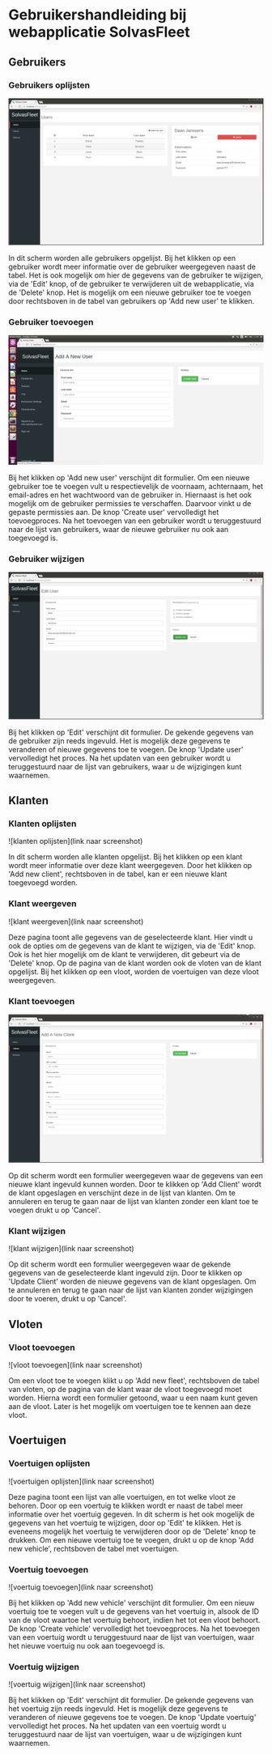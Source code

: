 
# Gebruikershandleiding bij webapplicatie SolvasFleet

## Gebruikers

### Gebruikers oplijsten

![gebruikers oplijsten](images/user_list.png)

In dit scherm worden alle gebruikers opgelijst. Bij het klikken op een gebruiker wordt meer informatie over de gebruiker weergegeven naast de tabel. Het is ook mogelijk om hier de gegevens van de gebruiker te wijzigen, via de 'Edit' knop, of de gebruiker te verwijderen uit de webapplicatie, via de 'Delete' knop. Het is mogelijk om een nieuwe gebruiker toe te voegen door rechtsboven in de tabel van gebruikers op 'Add new user' te klikken.

### Gebruiker toevoegen

![gebruiker toevoegen](images/add_user.png)

Bij het klikken op 'Add new user' verschijnt dit formulier. Om een nieuwe gebruiker toe te voegen vult u respectievelijk de voornaam, achternaam, het email-adres en het wachtwoord van de gebruiker in. Hiernaast is het ook mogelijk om de gebruiker permissies te verschaffen. Daarvoor vinkt u de gepaste permissies aan. De knop 'Create user' vervolledigt het toevoegproces. Na het toevoegen van een gebruiker wordt u teruggestuurd naar de lijst van gebruikers, waar de nieuwe gebruiker nu ook aan toegevoegd is.

### Gebruiker wijzigen

![gebruiker wijzigen](images/edit_user.png)

Bij het klikken op 'Edit' verschijnt dit formulier. De gekende gegevens van de gebruiker zijn reeds ingevuld. Het is mogelijk deze gegevens te veranderen of nieuwe gegevens toe te voegen. De knop 'Update user' vervolledigt het proces. Na het updaten van een gebruiker wordt u teruggestuurd naar de lijst van gebruikers, waar u de wijzigingen kunt waarnemen.

## Klanten

### Klanten oplijsten

![klanten oplijsten](link naar screenshot)

In dit scherm worden alle klanten opgelijst. Bij het klikken op een klant wordt meer informatie over deze klant weergegeven. Door het klikken op 'Add new client', rechtsboven in de tabel, kan er een nieuwe klant toegevoegd worden.

### Klant weergeven

![klant weergeven](link naar screenshot)

Deze pagina toont alle gegevens van de geselecteerde klant. Hier vindt u ook de opties om de gegevens van de klant te wijzigen, via de 'Edit' knop. Ook is het hier mogelijk om de klant te verwijderen, dit gebeurt via de 'Delete' knop. Op de pagina van de klant worden ook de vloten van de klant opgelijst. Bij het klikken op een vloot, worden de voertuigen van deze vloot weergegeven.

### Klant toevoegen

![klant toevoegen](images/add_client.png)

Op dit scherm wordt een formulier weergegeven waar de gegevens van een nieuwe klant ingevuld kunnen worden. Door te klikken op 'Add Client' wordt de klant opgeslagen en verschijnt deze in de lijst van klanten. Om te annuleren en terug te gaan naar de lijst van klanten zonder een klant toe te voegen drukt u op 'Cancel'.

### Klant wijzigen

![klant wijzigen](link naar screenshot)

Op dit scherm wordt een formulier weergegeven waar de gekende gegevens van de geselecteerde klant ingevuld zijn. Door te klikken op 'Update Client' worden de nieuwe gegevens van de klant opgeslagen. Om te annuleren en terug te gaan naar de lijst van klanten zonder wijzigingen door te voeren, drukt u op 'Cancel'.

## Vloten

### Vloot toevoegen

![vloot toevoegen](link naar screenshot)

Om een vloot toe te voegen klikt u op 'Add new fleet', rechtsboven de tabel van vloten, op de pagina van de klant waar de vloot toegevoegd moet worden. Hierna wordt een formulier getoond, waar u een naam kunt geven aan de vloot. Later is het mogelijk om voertuigen toe te kennen aan deze vloot.

## Voertuigen

### Voertuigen oplijsten

![voertuigen oplijsten](link naar screenshot)

Deze pagina toont een lijst van alle voertuigen, en tot welke vloot ze behoren. Door op een voertuig te klikken wordt er naast de tabel meer informatie over het voertuig gegeven. In dit scherm is het ook mogelijk de gegevens van het voertuig te wijzigen, door op 'Edit' te klikken. Het is eveneens mogelijk het voertuig te verwijderen door op de 'Delete' knop te drukken. Om een nieuwe voertuig toe te voegen, drukt u op de knop 'Add new vehicle', rechtsboven de tabel met voertuigen.

### Voertuig toevoegen

![voertuig toevoegen](link naar screenshot)

Bij het klikken op 'Add new vehicle' verschijnt dit formulier. Om een nieuw voertuig toe te voegen vult u de gegevens van het voertuig in, alsook de ID van de vloot waartoe het voertuig behoort, indien het tot een vloot behoort. De knop 'Create vehicle' vervolledigt het toevoegproces. Na het toevoegen van een voertuig wordt u teruggestuurd naar de lijst van voertuigen, waar het nieuwe voertuig nu ook aan toegevoegd is.

### Voertuig wijzigen

![voertuig wijzigen](link naar screenshot)

Bij het klikken op 'Edit' verschijnt dit formulier. De gekende gegevens van het voertuig zijn reeds ingevuld. Het is mogelijk deze gegevens te veranderen of nieuwe gegevens toe te voegen. De knop 'Update voertuig' vervolledigt het proces. Na het updaten van een voertuig wordt u teruggestuurd naar de lijst van voertuigen, waar u de wijzigingen kunt waarnemen.




